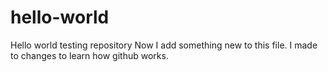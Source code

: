 # hello-world
Hello world testing repository
Now I add something new to this file.
I made to changes to learn how github works.
